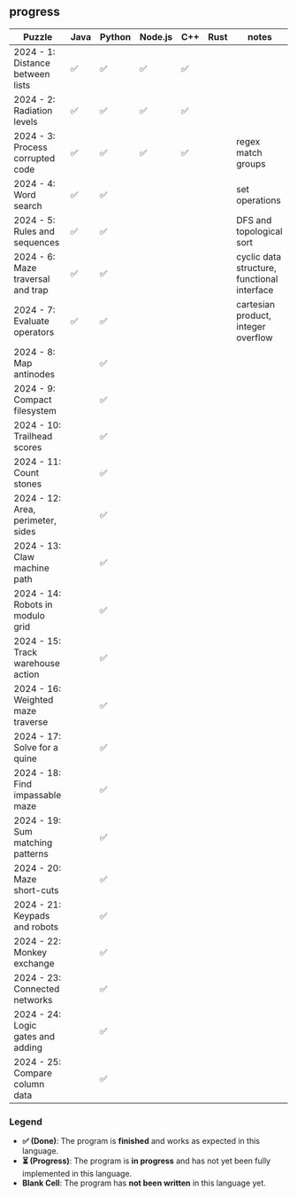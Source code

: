 ## progress

| Puzzle                            | Java | Python | Node.js | C++ | Rust | notes |
|-----------------------------------|------|--------|---------|-----|---------|-----|
| 2024 - 1: Distance between lists  | ✅   |  ✅    |  ✅     | ✅  |         | |
| 2024 - 2: Radiation levels        | ✅   |  ✅    |  ✅     | ✅  |         | |
| 2024 - 3: Process corrupted code  | ✅   |  ✅    |  ✅     | ✅  |         | regex match groups |
| 2024 - 4: Word search             | ✅   |  ✅    |         |     |         | set operations |
| 2024 - 5: Rules and sequences     | ✅   |  ✅    |         |     |         | DFS and topological sort |
| 2024 - 6: Maze traversal and trap | ✅   |  ✅    |         |     |         | cyclic data structure, functional interface |
| 2024 - 7: Evaluate operators      | ✅   |  ✅    |         |     |         | cartesian product, integer overflow |
| 2024 - 8: Map antinodes           |      |  ✅    |         |     |         | |
| 2024 - 9: Compact filesystem      |      |  ✅    |         |     |         | |
| 2024 - 10: Trailhead scores       |      |  ✅    |         |     |         | |
| 2024 - 11: Count stones           |      |  ✅    |         |     |         | |
| 2024 - 12: Area, perimeter, sides |      |  ✅    |         |     |         | |
| 2024 - 13: Claw machine path      |      |  ✅    |         |     |         | |
| 2024 - 14: Robots in modulo grid  |      |  ✅    |         |     |         | |
| 2024 - 15: Track warehouse action |      |  ✅    |         |     |         | |
| 2024 - 16: Weighted maze traverse |      |  ✅    |         |     |         | |
| 2024 - 17: Solve for a quine      |      |  ✅    |         |     |         | |
| 2024 - 18: Find impassable maze   |      |  ✅    |         |     |         | |
| 2024 - 19: Sum matching patterns  |      |  ✅    |         |     |         | | 
| 2024 - 20: Maze short-cuts        |      |  ✅    |         |     |         | |
| 2024 - 21: Keypads and robots     |      |  ✅    |         |     |         | |
| 2024 - 22: Monkey exchange        |      |  ✅    |         |     |         | |
| 2024 - 23: Connected networks     |      |  ✅    |         |     |         | |
| 2024 - 24: Logic gates and adding |      |  ✅    |         |     |         | |
| 2024 - 25: Compare column data    |      |  ✅    |         |     |         | |

### Legend

- **✅ (Done)**: The program is **finished** and works as expected in this language.
- **⏳ (Progress)**: The program is **in progress** and has not yet been fully implemented in this language.
- **Blank Cell**: The program has **not been written** in this language yet.
